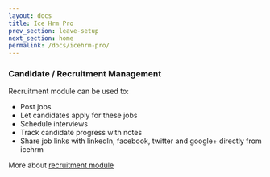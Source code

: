 ```yaml
---
layout: docs
title: Ice Hrm Pro
prev_section: leave-setup
next_section: home
permalink: /docs/icehrm-pro/
---
```


### Candidate / Recruitment Management

Recruitment module can be used to:
 
- Post jobs
- Let candidates apply for these jobs
- Schedule interviews
- Track candidate progress with notes
- Share job links with linkedIn, facebook, twitter and google+ directly from icehrm

More about [recruitment module](/docs/recruitment/)